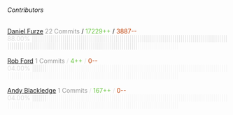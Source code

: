 ###### Contributors
[Daniel Furze](https://github.com/furzeface)
<font color="#999">22 Commits</font> / <font color="#6cc644">17229++</font> / <font color="#bd3c00"> 3887--</font>
<font color="#dedede">88.00%&nbsp;<font color="#dedede">||||||||||||||||||||||||||||||||||||||||||||||||||||||||||||||||||||||||||||||||||||||||||||||||||||||||||||||||||||||||||||||||||||||||||||||||||||||||||||||||</font><font color="#f4f4f4">||||||||||||||||||||</font><br><br>
[Rob Ford](https://github.com/rajf)
<font color="#999">1 Commits</font> / <font color="#6cc644">4++</font> / <font color="#bd3c00"> 0--</font>
<font color="#dedede">04.00%&nbsp;<font color="#dedede">|||||||</font><font color="#f4f4f4">|||||||||||||||||||||||||||||||||||||||||||||||||||||||||||||||||||||||||||||||||||||||||||||||||||||||||||||||||||||||||||||||||||||||||||||||||||||||||||||||||||||||||||||</font><br><br>
[Andy Blackledge](https://github.com/ablackledge)
<font color="#999">1 Commits</font> / <font color="#6cc644">167++</font> / <font color="#bd3c00"> 0--</font>
<font color="#dedede">04.00%&nbsp;<font color="#dedede">|||||||</font><font color="#f4f4f4">|||||||||||||||||||||||||||||||||||||||||||||||||||||||||||||||||||||||||||||||||||||||||||||||||||||||||||||||||||||||||||||||||||||||||||||||||||||||||||||||||||||||||||||</font>
